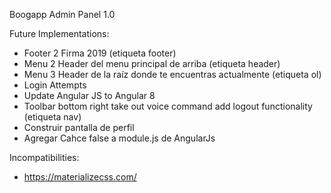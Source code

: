 Boogapp Admin Panel 1.0

Future Implementations:

- Footer 2 Firma 2019 (etiqueta footer)
- Menu 2 Header del menu principal de arriba (etiqueta header)
- Menu 3 Header de la raíz donde te encuentras actualmente (etiqueta ol)
- Login Attempts
- Update Angular JS to Angular 8
- Toolbar bottom right take out voice command add logout functionality (etiqueta nav)
- Construir pantalla de perfil
- Agregar Cahce false a module.js de AngularJs

Incompatibilities:

- https://materializecss.com/
